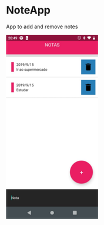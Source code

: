 # NoteApp
App to add and remove notes


<img src="https://github.com/Wesleyss071299/NoteApp/blob/master/assets/NoteApp.jpeg" height="500"/>